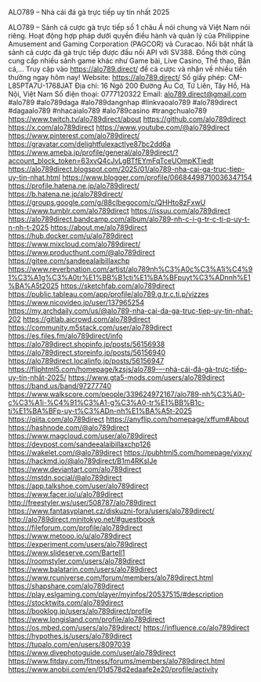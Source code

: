 ALO789 – Nhà cái đá gà trực tiếp uy tín nhất 2025

ALO789 – Sảnh cá cược gà trực tiếp số 1 châu Á nói chung và Việt Nam nói riêng. Hoạt động hợp pháp dưới quyền điều hành và quản lý của Philippine Amusement and Gaming Corporation (PAGCOR) và Curacao. Nổi bật nhất là sảnh cá cược đá gà trực tiếp được đấu nối API với SV388. Đồng thời cũng cung cấp nhiều sảnh game khác như Game bài, Live Casino, Thể thao, Bắn cá,… Truy cập vào https://alo789.direct/  để cá cược và nhận về nhiều tiền thưởng ngay hôm nay!
Website: https://alo789.direct/
Số giấy phép: CM-L85PTA7U-1768JAT
Địa chỉ: 16 Ngõ 200 Đường Âu Cơ, Tứ Liên, Tây Hồ, Hà Nội, Việt Nam
Số điện thoại: 0777120322
Email: alo789.direct@gmail.com
#alo789 #alo789daga #alo789dangnhap #linkvaoalo789 #alo789direct #dagaalo789 #nhacaialo789 #alo789casino #trangchualo789
https://www.twitch.tv/alo789direct/about
https://github.com/alo789direct
https://x.com/alo789direct
https://www.youtube.com/@alo789direct
https://www.pinterest.com/alo789direct/
https://gravatar.com/delightfulexactlye87bc2dd6a
https://www.ameba.jp/profile/general/alo789direct/?account_block_token=63xvQ4cJvLgBTfEYmFqTceUOmpKTiedt
https://alo789direct.blogspot.com/2025/01/alo789-nha-cai-ga-truc-tiep-uy-tin-nhat.html
https://www.blogger.com/profile/06684498710036347154
https://profile.hatena.ne.jp/alo789direct/
https://b.hatena.ne.jp/alo789direct/
https://groups.google.com/g/88clbegocom/c/QHHto8zFxwU
https://www.tumblr.com/alo789direct
https://issuu.com/alo789direct
https://alo789direct.bandcamp.com/album/alo789-nh-c-i-g-tr-c-ti-p-uy-t-n-nh-t-2025
https://about.me/alo789direct
https://hub.docker.com/u/alo789direct
https://www.mixcloud.com/alo789direct/
https://www.producthunt.com/@alo789direct
https://gitee.com/sandeealaibillaxchp
https://www.reverbnation.com/artist/alo789nh%C3%A0c%C3%A1i%C4%91%C3%A1g%C3%A0tr%E1%BB%B1cti%E1%BA%BFpuyt%C3%ADnnh%E1%BA%A5t2025 
https://sketchfab.com/alo789direct 
https://public.tableau.com/app/profile/alo789.g.tr.c.ti.p/vizzes 
https://www.nicovideo.jp/user/137965254
https://my.archdaily.com/us/@alo789-nha-cai-da-ga-truc-tiep-uy-tin-nhat-202
https://gitlab.aicrowd.com/alo789direct
https://community.m5stack.com/user/alo789direct
https://es.files.fm/alo789direct/info
https://alo789direct.shopinfo.jp/posts/56156938
https://alo789direct.storeinfo.jp/posts/56156940
https://alo789direct.localinfo.jp/posts/56156947
https://fliphtml5.com/homepage/kzsjs/alo789-–-nhà-cái-đá-gà-trực-tiếp-uy-tín-nhất-2025/ 
https://www.gta5-mods.com/users/alo789direct
https://band.us/band/97277740
https://www.walkscore.com/people/339624972167/alo789-nh%C3%A0-c%C3%A1i-%C4%91%C3%A1-g%C3%A0-tr%E1%BB%B1c-ti%E1%BA%BFp-uy-t%C3%ADn-nh%E1%BA%A5t-2025
https://qiita.com/alo789direct
https://anyflip.com/homepage/xffum#About
https://hashnode.com/@alo789direct
https://www.magcloud.com/user/alo789direct
https://devpost.com/sandeealaibillaxchp126
https://wakelet.com/@alo789direct
https://pubhtml5.com/homepage/yixxy/
https://hackmd.io/@alo789direct/B1m4RKsIJe
https://www.deviantart.com/alo789direct
https://mstdn.social/@alo789direct
https://app.talkshoe.com/user/alo789direct
https://www.facer.io/u/alo789direct
http://freestyler.ws/user/508787/alo789direct
https://www.fantasyplanet.cz/diskuzni-fora/users/alo789direct/
http://alo789direct.minitokyo.net/#guestbook
https://fileforum.com/profile/alo789direct
https://www.metooo.io/u/alo789direct
https://experiment.com/users/alo789direct
https://www.slideserve.com/Bartell1
https://roomstyler.com/users/alo789direct
https://www.balatarin.com/users/alo789direct
https://www.rcuniverse.com/forum/members/alo789direct.html
https://shapshare.com/alo789direct
https://play.eslgaming.com/player/myinfos/20537515/#description
https://stocktwits.com/alo789direct
https://booklog.jp/users/alo789direct/profile
https://www.longisland.com/profile/alo789direct
https://os.mbed.com/users/alo789direct/
https://influence.co/alo789direct
https://hypothes.is/users/alo789direct
https://tupalo.com/en/users/8097039
https://www.divephotoguide.com/user/alo789direct
https://www.fitday.com/fitness/forums/members/alo789direct.html
https://www.anobii.com/en/01d578d2edaafe2e20/profile/activity

